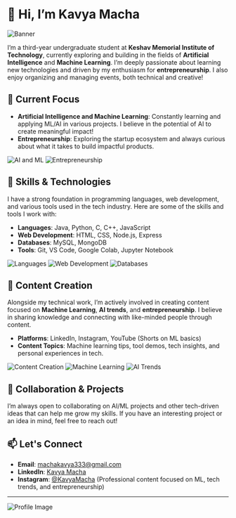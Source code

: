 # 👋 Hi, I’m Kavya Macha

![Banner](https://placehold.co/800x200?text=Welcome+to+My+GitHub+Profile&font=roboto)

I’m a third-year undergraduate student at **Keshav Memorial Institute of Technology**, currently exploring and building in the fields of **Artificial Intelligence** and **Machine Learning**. I’m deeply passionate about learning new technologies and driven by my enthusiasm for **entrepreneurship**. I also enjoy organizing and managing events, both technical and creative!

## 🌱 Current Focus

- **Artificial Intelligence and Machine Learning**: Constantly learning and applying ML/AI in various projects. I believe in the potential of AI to create meaningful impact!
- **Entrepreneurship**: Exploring the startup ecosystem and always curious about what it takes to build impactful products.

![AI and ML](https://placehold.co/150?text=AI+%26+ML&font=roboto) ![Entrepreneurship](https://placehold.co/150?text=Entrepreneurship&font=roboto)

## 👀 Skills & Technologies

I have a strong foundation in programming languages, web development, and various tools used in the tech industry. Here are some of the skills and tools I work with:

- **Languages**: Java, Python, C, C++, JavaScript
- **Web Development**: HTML, CSS, Node.js, Express
- **Databases**: MySQL, MongoDB
- **Tools**: Git, VS Code, Google Colab, Jupyter Notebook

![Languages](https://placehold.co/150?text=Languages&font=roboto) ![Web Development](https://placehold.co/150?text=Web+Development&font=roboto) ![Databases](https://placehold.co/150?text=Databases&font=roboto)

## 🎥 Content Creation

Alongside my technical work, I’m actively involved in creating content focused on **Machine Learning**, **AI trends**, and **entrepreneurship**. I believe in sharing knowledge and connecting with like-minded people through content. 

- **Platforms**: LinkedIn, Instagram, YouTube (Shorts on ML basics)
- **Content Topics**: Machine learning tips, tool demos, tech insights, and personal experiences in tech.

![Content Creation](https://placehold.co/150?text=Content+Creation&font=roboto) ![Machine Learning](https://placehold.co/150?text=Machine+Learning&font=roboto) ![AI Trends](https://placehold.co/150?text=AI+Trends&font=roboto)

## 💞️ Collaboration & Projects

I’m always open to collaborating on AI/ML projects and other tech-driven ideas that can help me grow my skills. If you have an interesting project or an idea in mind, feel free to reach out!

## 📫 Let's Connect

- **Email**: machakavya333@gmail.com
- **LinkedIn**: [Kavya Macha](https://www.linkedin.com/in/kavya-macha)
- **Instagram**: [@KavyaMacha](https://www.instagram.com/KavyaMacha) (Professional content focused on ML, tech trends, and entrepreneurship)

---

<!---
KavyaMacha/KavyaMacha is a ✨ special ✨ repository because its `README.md` (this file) appears on your GitHub profile. You can click the Preview link to take a look at your changes.
--->

![Profile Image](https://placehold.co/200?text=Kavya+Macha&font=roboto)
